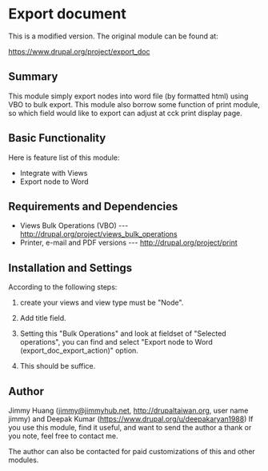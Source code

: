 # Export document

This is a modified version. The original module can be found at:

https://www.drupal.org/project/export_doc 


Summary
-------
This module simply export nodes into word file (by formatted html)
using VBO to bulk export. This module also borrow some function of
print module, so which field would like to export can adjust at
cck print display page.


Basic Functionality
-------------------
Here is feature list of this module:

 * Integrate with Views
 * Export node to Word


Requirements and Dependencies
-----------------------------
 * Views Bulk Operations (VBO)       --- http://drupal.org/project/views_bulk_operations
 * Printer, e-mail and PDF versions  --- http://drupal.org/project/print


Installation and Settings
-------------------------
According to the following steps:

1) create your views and view type must be "Node".

2) Add title field.

3) Setting this "Bulk Operations" and look at fieldset of "Selected operations",
   you can find and select "Export node to Word (export_doc_export_action)" option.

4) This should be suffice.


Author
------
Jimmy Huang (jimmy@jimmyhub.net, http://drupaltaiwan.org, user name jimmy) and
Deepak Kumar (https://www.drupal.org/u/deepakaryan1988)
If you use this module, find it useful, and want to send the author a thank
or you note, feel free to contact me.

The author can also be contacted for paid customizations of this and other modules.
